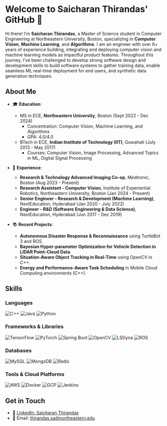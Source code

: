 

# Welcome to Saicharan Thirandas' GitHub 👋

Hi there! I'm **Saicharan Thirandas**, a Master of Science student in Computer Engineering at Northeastern University, Boston, specializing in **Computer Vision**, **Machine Learning**, and **Algorithms**. I am an engineer with over 6+ years of experience building, integrating and deploying computer vision and machine learning models as impactful product features. Throughout this journey, I’ve been challenged to develop strong software design and development skills to build software systems to gather training data, enable seamless ML real-time deployment for end users, and synthetic data generation techniques.


## About Me

- 🎓 **Education**: 
  - MS in ECE, **Northeastern University**, Boston (Sept 2022 - Dec 2024)
    - Concentration: Computer Vision, Machine Learning, and Algorithms
    - GPA: 4.0/4.0
  - BTech in ECE, **Indian Institute of Technology (IIT)**, Guwahati (July 2013 - May 2017)
    - Courses: Computer Vision, Image Processing, Advanced Topics in ML, Digital Signal Processing

- 💼 **Experience**:
  - **Research & Technology Advanced Imaging Co-op**, Medtronic, Boston (Aug 2023 - Present)
  - **Research Assistant - Computer Vision**, Institute of Experiential Robotics, Northeastern University, Boston (Jan 2024 - Present)
  - **Senior Engineer - Research & Development (Machine Learning)**, NextEducation, Hyderabad (Jan 2020 - July 2022)
  - **Engineer - R&D (Software Engineering & Data Science)**, NextEducation, Hyderabad (Jun 2017 - Dec 2019)

- 📚 **Recent Projects**:
  - **Autonomous Disaster Response & Reconnaissance** using TurtleBot 3 and ROS.
  - **Bayesian Hyper-parameter Optimization for Vehicle Detection in LIDAR Point-Cloud Data**.
  - **Situation-Aware Object Tracking in Real-Time** using OpenCV in C++.
  - **Energy and Performance-Aware Task Scheduling** in Mobile Cloud Computing environments (C++).


## Skills

### Languages
![C++](https://img.shields.io/badge/c%2B%2B-black?style=for-the-badge&logo=cplusplus) ![Java](https://img.shields.io/badge/Java-ED8B00?style=for-the-badge&logo=java&logoColor=white) ![Python](https://img.shields.io/badge/Python-3776AB?style=for-the-badge&logo=python&logoColor=white)

### Frameworks & Libraries
![TensorFlow](https://img.shields.io/badge/TensorFlow-FF6F00?style=for-the-badge&logo=tensorflow&logoColor=white) ![PyTorch](https://img.shields.io/badge/PyTorch-EE4C2C?style=for-the-badge&logo=pytorch&logoColor=white) ![Spring Boot](https://img.shields.io/badge/Spring%20Boot-6DB33F?style=for-the-badge&logo=spring-boot&logoColor=white) ![OpenCV](https://img.shields.io/badge/OpenCV-5C3EE8?style=for-the-badge&logo=opencv&logoColor=white) ![LSDyna](https://img.shields.io/badge/LSDyna-009639?style=for-the-badge&logo=dyna&logoColor=white) ![ROS](https://img.shields.io/badge/ROS-22314E?style=for-the-badge&logo=ros&logoColor=white)

### Databases
![MySQL](https://img.shields.io/badge/MySQL-4479A1?style=for-the-badge&logo=mysql&logoColor=white) ![MongoDB](https://img.shields.io/badge/MongoDB-4EA94B?style=for-the-badge&logo=mongodb&logoColor=white) ![Redis](https://img.shields.io/badge/Redis-DC382D?style=for-the-badge&logo=redis&logoColor=white)

### Tools & Cloud Platforms
![AWS](https://img.shields.io/badge/AWS-232F3E?style=for-the-badge&logo=amazon-aws&logoColor=white) ![Docker](https://img.shields.io/badge/Docker-2496ED?style=for-the-badge&logo=docker&logoColor=white) ![GCP](https://img.shields.io/badge/GCP-4285F4?style=for-the-badge&logo=google-cloud&logoColor=white) ![Jenkins](https://img.shields.io/badge/Jenkins-D24939?style=for-the-badge&logo=jenkins&logoColor=white)

## Get in Touch

- 💼 [LinkedIn: Saicharan Thirandas](https://www.linkedin.com/in/saicharanthirandas)
- 📧 Email: thirandas.sa@northeastern.edu

